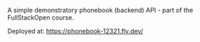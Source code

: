 A simple demonstratory phonebook (backend) API - part of the FullStackOpen course.

Deployed at: https://phonebook-12321.fly.dev/